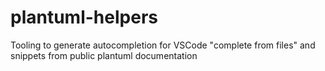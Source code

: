 # plantuml-helpers
Tooling to generate autocompletion for VSCode "complete from files"  and snippets from public plantuml documentation 
